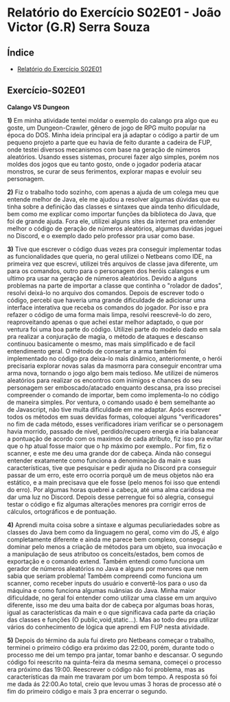 # Relatório do Exercício S02E01 - João Victor (G.R) Serra Souza 

## Índice []()
<!--TOC_BEGIN-->
- [Relatório do Exercício S02E01](#Exercício-S02E01)
<!--TOC_END-->

## Exercício-S02E01
**Calango VS Dungeon**

**1)**
Em minha atividade tentei moldar o exemplo do calango pra algo que eu goste, um Dungeon-Crawler, gênero de jogo de RPG muito popular na época do DOS. Minha ideia principal era já adaptar o código a partir de um pequeno projeto a parte que eu havia de feito durante a cadeira de FUP, onde testei diversos mecanismos com base na geração de números aleatórios.
Usando esses sistemas, procurei fazer algo simples, porém nos moldes dos jogos que eu tanto gosto, onde o jogador poderia atacar monstros, se curar de seus ferimentos, explorar mapas e evoluir seu personagem.

**2)**
Fiz o trabalho todo sozinho, com apenas a ajuda de um colega meu que entende melhor de Java, ele me ajudou a resolver algumas dúvidas que eu tinha sobre a definição das classes e sintaxes que ainda tenho dificuldade, bem como me explicar como importar funções da biblioteca do Java, que foi de grande ajuda. Fora ele, utilizei alguns sites da internet pra entender melhor o código de geração de números aleatórios, algumas duvidas joguei no Discord, e o exemplo dado pelo professor pra usar como base.

**3)**
Tive que escrever o código duas vezes pra conseguir implementar todas as funcionalidades que queria, no geral utilizei o Netbeans como IDE, na primeira vez que escrevi, utilizei três arquivos de classe java diferente, um para os comandos, outro para o personagem dos heróis calangos e um ultimo pra usar na geração de números aleatórios. Devido a alguns problemas na parte de importar a classe que continha o "rolador de dados", resolvi deixá-lo no arquivo dos comandos. Depois de escrever todo o código, percebi que haveria uma grande dificuldade de adicionar uma interface interativa que receba os comandos do jogador. Por isso e pra refazer o código de uma forma mais limpa, resolvi reescrevê-lo do zero, reaproveitando apenas o que achei estar melhor adaptado, o que por ventura foi uma boa parte do código.
Utilizei parte do modelo dado em sala pra realizar a conjuração de magia, o método de ataques e descanso continuou basicamente o mesmo, mas mais simplificado e de facil entendimento geral. O método de consertar a arma também foi implementado no código pra deixa-lo mais dinâmico, anteriormente, o herói precisaria explorar novas salas da masmorra para conseguir encontrar uma arma nova, tornando o jogo algo bem mais tedioso.
Me utilizei de números aleatórios para realizar os encontros com inimigos e chances do seu personagem ser emboscado/atacado enquanto descansa, pra isso precisei compreender o comando de importar, bem como implementa-lo no código de maneira simples. Por ventura, o comando usado é bem semelhante ao de Javascript, não tive muita dificuldade em me adaptar.
Após escrever todos os métodos em suas devidas formas, coloquei alguns "verificadores" no fim de cada método, esses verificadores iriam verificar se o personagem havia morrido, passado de nivel, perdido/recupero energia e iria balancear a pontuação de acordo com os maximos de cada atributo, fiz isso pra evitar que o hp atual fosse maior que o hp máximo por exemplo..
Por fim, fiz o scanner, e este me deu uma grande dor de cabeça. Ainda não consegui entender exatamente como funciona a denominação da main e suas características, tive que pesquisar e pedir ajuda no Discord pra conseguir passar de um erro, este erro ocorria porquê um de meus objetos não era estático, e a main precisava que ele fosse (pelo menos foi isso que entendi do erro). Por algumas horas quebrei a cabeça, até uma alma caridosa me dar uma luz no Discord.
Depois desse perrengue foi só alegria, consegui testar o código e fiz algumas alterações menores pra corrigir erros de cálculos, ortográficos e de pontuação.

**4)**
Aprendi muita coisa sobre a sintaxe e algumas peculiariedades sobre as classes do Java bem como da linguagem no geral, como vim do JS, é algo completamente diferente e ainda me parece bem complexo, consegui dominar pelo menos a criação de métodos para um objeto, sua invocação e a manipulação de seus atributoo os conceits/estados, bem comos de exportação e o comando extend. Também entendi como funciona um gerador de números aleatórios no Java e alguns por menores que nem sabia que seriam problema! Também compreendi como funciona um scanner, como receber inputs do usuário e convertê-los para o uso da máquina e como funciona algumas nuânsias do Java.
Minha maior dificuldade, no geral foi entender como utilizar uma classe em um arquivo diferente, isso me deu uma baita dor de cabeça por algumas boas horas, igual as características da main e o que significava cada parte da criação das classes e funções (O public,void,static...). Mas ao todo deu pra utilizar vários do conhecimento de lógica que aprendi em FUP nesta atividade.

**5)**
Depois do término da aula fui direto pro Netbeans começar o trabalho, terminei o primeiro código era próximo das 22:00, porém, durante todo o processo me dei um tempo pra jantar, tomar banho e descansar. O segundo código foi reescrito na quinta-feira da mesma semana, começei o processo era próximo das 19:00. Reescrever o código não foi problema, mas as características da main me travaram por um bom tempo. A resposta só foi me dada ás 22:00.Ao total, creio que levou umas 3 horas de processo até o fim do primeiro código e mais 3 pra encerrar o segundo.